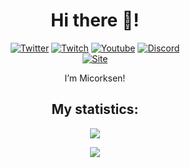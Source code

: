 <h1 align="center">Hi there 👋!</h1>
<div align="center">
  <a href="https://twitter.com/Micorksen" target="_blank"><img src="https://img.shields.io/badge/Twitter-@Micorksen-blue?style=for-the-badge&logo=twitter" alt="Twitter" /></a>
  <a href="https://twitch.tv/Micorksen" target="_blank"><img src="https://img.shields.io/badge/Twitch-@Micorksen-purple?style=for-the-badge&logo=twitch" alt="Twitch" /></a>
  <a href="https://youtube.com/channel/UC_OVDhqhz1T5qUQWCJPKmQA" target="_blank"><img src="https://img.shields.io/badge/Youtube-Micorksen-red?style=for-the-badge&logo=youtube" alt="Youtube" /></a>
  <a href="https://discord.gg/ABZqjcEC" target="_blank"><img src="https://img.shields.io/badge/Discord-gray?style=for-the-badge&logo=discord" alt="Discord" /></a>
  <br />
  <a href="https://micorksen.eu" target="_blank"><img src="https://img.shields.io/badge/Site-micorksen.eu-orange?style=for-the-badge&logo=brave" alt="Site" /></a>
</div>
<p align="center">I’m Micorksen!</p>
<h2 align="center">My statistics:</h2>
<a href="#"><p align="center"><img src="https://github-readme-stats.vercel.app/api?username=Micorksen&theme=material-palenight&show_icons=true"></p></a>
<a href="#"><p align="center"><img src="https://github-readme-stats.vercel.app/api/top-langs/?username=Micorksen&layout=compact&theme=material-palenight"></p></a>
<a rel="nofollow me" class="Link--primary" href="https://mastouille.fr/@micorksen"></a>
